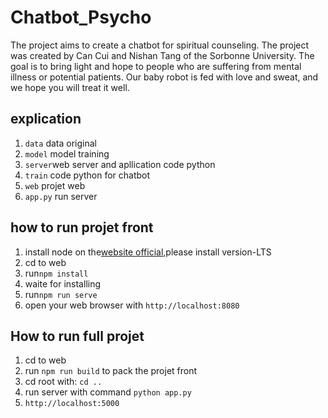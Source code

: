 # Chatbot_Psycho

The project aims to create a chatbot for spiritual counseling. The project was created by Can Cui and Nishan Tang of the Sorbonne University. The goal is to bring light and hope to people who are suffering from mental illness or potential patients. Our baby robot is fed with love and sweat, and we hope you will treat it well.

## explication
1. `data` data original
2. `model` model training
3. `server`web server and apllication code python
4. `train` code python for chatbot
5. `web` projet web
6. `app.py` run server


## how to run projet front

1. install node on the[website official](https://nodejs.org/en/),please install version-LTS
2. cd to web
3. run`npm install`
4. waite for installing
5. run`npm run serve`
6. open your web browser with `http://localhost:8080`

## How to run full projet

1. cd to web
2. run `npm run build` to pack the projet front
3. cd root with: `cd ..`
4. run server with command `python app.py`
5. `http://localhost:5000`